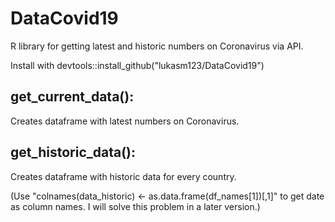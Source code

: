 # DataCovid19
R library for getting latest and historic numbers on Coronavirus via API.

Install with devtools::install_github("lukasm123/DataCovid19")

## get_current_data():
Creates dataframe with latest numbers on Coronavirus.

## get_historic_data():
Creates dataframe with historic data for every country.

(Use "colnames(data_historic) <- as.data.frame(df_names[1])[,1]" to get date as column names. I will solve this problem in a later version.)
